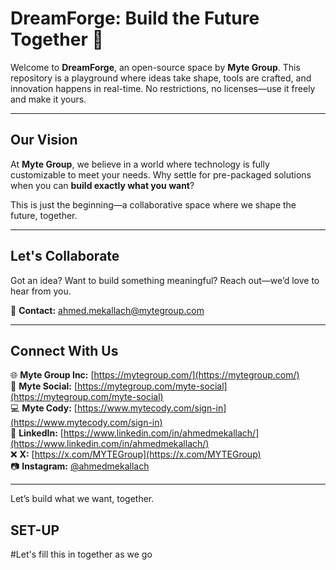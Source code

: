 # **DreamForge: Build the Future Together** 🚀 

Welcome to **DreamForge**, an open-source space by **Myte Group**. This repository is a playground where ideas take shape, tools are crafted, and innovation happens in real-time. No restrictions, no licenses—use it freely and make it yours.

---

## **Our Vision**

At **Myte Group**, we believe in a world where technology is fully customizable to meet your needs. Why settle for pre-packaged solutions when you can **build exactly what you want**? 

This is just the beginning—a collaborative space where we shape the future, together.

---

## **Let's Collaborate**

Got an idea? Want to build something meaningful? Reach out—we’d love to hear from you.

📧 **Contact:** [ahmed.mekallach@mytegroup.com](mailto:ahmed.mekallach@mytegroup.com)

---

## **Connect With Us**

🌐 **Myte Group Inc:** [https://mytegroup.com/](https://mytegroup.com/)  
📱 **Myte Social:** [https://mytegroup.com/myte-social](https://mytegroup.com/myte-social)  
💻 **Myte Cody:** [https://www.mytecody.com/sign-in](https://www.mytecody.com/sign-in)  
🔗 **LinkedIn:** [https://www.linkedin.com/in/ahmedmekallach/](https://www.linkedin.com/in/ahmedmekallach/)  
❌ **X:** [https://x.com/MYTEGroup](https://x.com/MYTEGroup)  
📷 **Instagram:** [@ahmedmekallach](https://instagram.com/ahmedmekallach) 

---

Let’s build what we want, together.


## **SET-UP**
#Let's fill this in together as we go
